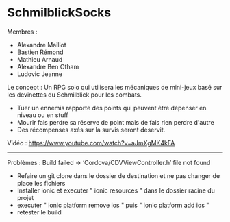 # SchmilblickSocks

Membres :
- Alexandre Maillot
- Bastien Rémond
- Mathieu Arnaud
- Alexandre Ben Otham
- Ludovic Jeanne

Le concept : Un RPG solo qui utilisera les mécaniques de mini-jeux basé sur les devinettes du Schmilblick pour les combats.

 - Tuer un ennemis rapporte des points qui peuvent être dépenser en niveau ou en stuff
 - Mourir fais perdre sa réserve de point mais de fais rien perdre d'autre
 - Des récompenses axés sur la survis seront deservit.
 
 Vidéo : 
 https://www.youtube.com/watch?v=aJmXgMK4kFA

------------------------

Problèmes :
Build failed -> ‘Cordova/CDVViewController.h’ file not found
- Refaire un git clone dans le dossier de destination et ne pas changer de place les fichiers
- Installer ionic et executer " ionic resources " dans le dossier racine du projet
- executer " ionic platform remove ios " puis " ionic platform add ios "
- retester le build
